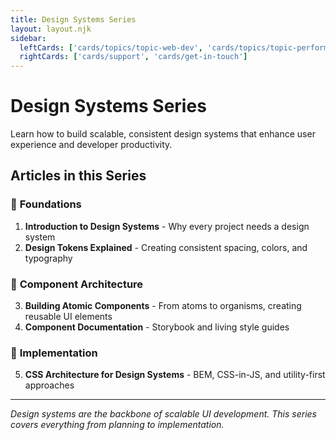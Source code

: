 ```yaml
---
title: Design Systems Series
layout: layout.njk
sidebar:
  leftCards: ['cards/topics/topic-web-dev', 'cards/topics/topic-performance']
  rightCards: ['cards/support', 'cards/get-in-touch']
---
```


# Design Systems Series

Learn how to build scalable, consistent design systems that enhance user experience and developer productivity.

## Articles in this Series

### 🎨 **Foundations**
1. **Introduction to Design Systems** - Why every project needs a design system
2. **Design Tokens Explained** - Creating consistent spacing, colors, and typography

### 🧩 **Component Architecture**
3. **Building Atomic Components** - From atoms to organisms, creating reusable UI elements
4. **Component Documentation** - Storybook and living style guides

### 📐 **Implementation**
5. **CSS Architecture for Design Systems** - BEM, CSS-in-JS, and utility-first approaches

---

*Design systems are the backbone of scalable UI development. This series covers everything from planning to implementation.*
